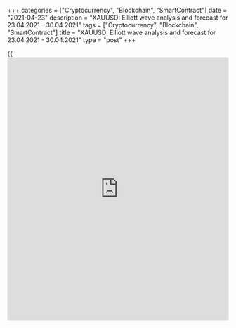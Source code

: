+++
categories = ["Cryptocurrency", "Blockchain", "SmartContract"]
date = "2021-04-23"
description = "XAUUSD: Elliott wave analysis and forecast for 23.04.2021 - 30.04.2021"
tags = ["Cryptocurrency", "Blockchain", "SmartContract"]
title = "XAUUSD: Elliott wave analysis and forecast for 23.04.2021 - 30.04.2021"
type = "post"
+++

{{<iframe id="large-banner" src="https://www.bounty.group/#slide=20.0" width="100%" height="600" scrolling="no" style="border: 0px solid rgb(216, 221, 230); border-radius: 3px;">}}

2021-04-23

2021-04-23

XAUUSD: Elliott wave analysis and forecast for 23.04.2021 –
30.04.2021Alex Geuta

 **Main scenario:** consider long positions from corrections above the
level of 1760.30 with a target of 1817.95 – 1851.32.

 **Alternative scenario:** breakout and consolidation below the level of
1760.30 will allow the pair to continue declining to the levels of
1722.72 – 1675.55.

 **Analysis:** The ascending third wave of larger degree (3) formed on
the [daily](https://www.fintecher.org/2020/03/03/forex-trading-daily-strategy/) time frame, and a descending correction developed as wave (4),
supposedly. H4 time frame: apparently, the fifth wave (5) has started
forming, with the first wave of smaller degree 1 of (5) forming inside.
Apparently, the third wave iii of 1 finished forming, and a corrective
wave iv of 1 of (5) is developing on the H1 time frame. If the
presumption is correct, the pair will continue to rise to the levels of
1817.95 – 1851.32 once the correction is over. The level of 1760.30 is
critical in this scenario as its breakout will enable the pair to
continue declining to the levels of 1722.72 – 1675.55.

* * *

* * *



## Price chart of XAUUSD in real time mode

The content of this article reflects the author’s opinion and does not
necessarily reflect the official position of LiteForex. The material
published on this page is provided for informational purposes only and
should not be considered as the provision of investment advice for the
purposes of Directive 2004/39/EC.

Rate this article:

{{value}}

( {{count}} {{title}} )